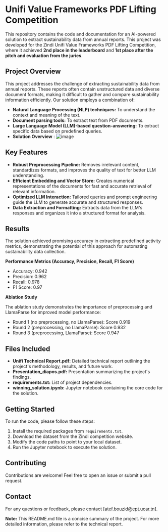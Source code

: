 # Unifi Value Frameworks PDF Lifting Competition

This repository contains the code and documentation for an AI-powered solution to extract sustainability data from annual reports. This project was developed for the Zindi Unifi Value Frameworks PDF Lifting Competition, where it achieved **2nd place in the leaderboard** and **1st place after the pitch and evaluation from the juries**.

## Project Overview

This project addresses the challenge of extracting sustainability data from annual reports. These reports often contain unstructured data and diverse document formats, making it difficult to gather and compare sustainability information efficiently. Our solution employs a combination of:

* **Natural Language Processing (NLP) techniques:** To understand the context and meaning of the text.
* **Document parsing tools:** To extract text from PDF documents.
* **Large Language Model (LLM)-based question-answering:** To extract specific data based on predefined queries.
* **Solution Overview** :
![image](https://github.com/atefbouzid/Zindi-Unifi-Value-Frameworks-PDF-Lifting-Competition/assets/122903316/d71afedf-907c-4b35-87ba-f7f9940b5055)


## Key Features

* **Robust Preprocessing Pipeline:** Removes irrelevant content, standardizes formats, and improves the quality of text for better LLM understanding.
* **Efficient Embedding and Vector Store:** Creates numerical representations of the documents for fast and accurate retrieval of relevant information.
* **Optimized LLM Interaction:** Tailored queries and prompt engineering guide the LLM to generate accurate and structured responses.
* **Data Extraction and Formatting:**  Extracts data from the LLM's responses and organizes it into a structured format for analysis.

## Results

The solution achieved promising accuracy in extracting predefined activity metrics, demonstrating the potential of this approach for automating sustainability data collection. 

**Performance Metrics (Accuracy, Precision, Recall, F1 Score)**

* Accuracy: 0.942
* Precision: 0.962
* Recall: 0.978
* F1 Score: 0.97

**Ablation Study**

The ablation study demonstrates the importance of preprocessing and LlamaParse for improved model performance:

* Round 1 (no preprocessing, no LlamaParse): Score 0.919
* Round 2 (preprocessing, no LlamaParse): Score 0.932
* Round 3 (preprocessing, LlamaParse): Score 0.947

## Files Included

* **Unifi Technical Report.pdf:** Detailed technical report outlining the project's methodology, results, and future work.
* **Presentation\_diapos.pdf:** Presentation summarizing the project's findings.
* **requirements.txt:** List of project dependencies.
* **winning\_solution.ipynb:** Jupyter notebook containing the core code for the solution.

## Getting Started

To run the code, please follow these steps:

1. Install the required packages from `requirements.txt`.
2. Download the dataset from the Zindi competition website.
3. Modify the code paths to point to your local dataset.
4. Run the Jupyter notebook to execute the solution.

## Contributing

Contributions are welcome! Feel free to open an issue or submit a pull request.

## Contact

For any questions or feedback, please contact [atef.bouzid@ept.ucar.tn].

**Note:** This README.md file is a concise summary of the project. For more detailed information, please refer to the technical report.
